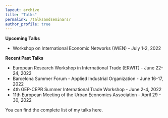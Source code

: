 ```yaml
---
layout: archive
title: "Talks"
permalink: /talksandseminars/
author_profile: true
---
```


**Upcoming Talks**

 - <a href="https://drive.google.com/file/d/1-1iZIcaT6QMhVF4GeHxdsl9t8VH1wKU8/view" style="text-decoration: none" target="_blank">Workshop on International Economic Networks (WIEN)</a> - July 1-2, 2022

**Recent Past Talks**

 - <a href="https://cepr.org/erwit2022/programme" style="text-decoration: none" target="_blank">European Research Workshop in International Trade (ERWIT)</a> - June 22-24, 2022
 - <a href="https://events.bse.eu/live/files/3701-sf2022-program-applied-industrial-organization" style="text-decoration: none" target="_blank">Barcelona Summer Forum - Applied Industrial Organization</a> - June 16-17, 2022
 - <a href="https://www.nottingham.ac.uk/gep/documents/conferences/2021-22/trade-conference-programme-final.pdf" style="text-decoration: none" target="_blank">4th GEP-CEPR Summer International Trade Workshop</a> - June 2-4, 2022
- <a href="https://urbaneconomics.org/meetings/emuea2022/" style="text-decoration: none" target="_blank">11th European Meeting of the Urban Economics Association</a> - April 29 - 30, 2022

You can find the complete list of my talks <a href="https://github.com/fabrizioleone/Resume/raw/main/CV_FL.pdf" style="text-decoration: none" target="_blank">here</a>.
